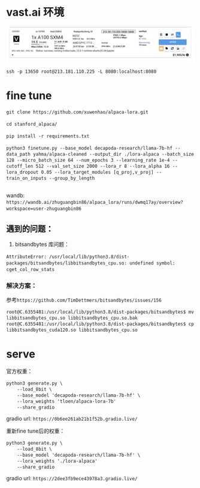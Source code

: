 # vast.ai 环境


![环境](A100-80G.png)

```
ssh -p 13650 root@213.181.110.225 -L 8080:localhost:8080
```


# fine tune

```
git clone https://github.com/xuwenhao/alpaca-lora.git

cd stanford_alpaca/

pip install -r requirements.txt

python3 finetune.py --base_model decapoda-research/llama-7b-hf --data_path yahma/alpaca-cleaned --output_dir ./lora-alpaca --batch_size 128 --micro_batch_size 64 --num_epochs 3 --learning_rate 1e-4 --cutoff_len 512 --val_set_size 2000 --lora_r 8 --lora_alpha 16 --lora_dropout 0.05 --lora_target_modules [q_proj,v_proj] --train_on_inputs --group_by_length
 
```

wandb: `https://wandb.ai/zhuguangbin86/alpaca_lora/runs/dwmq17ay/overview?workspace=user-zhuguangbin86`

## 遇到的问题：

1. bitsandbytes 库问题：

`AttributeError: /usr/local/lib/python3.8/dist-packages/bitsandbytes/libbitsandbytes_cpu.so: undefined symbol: cget_col_row_stats`



### 解决方案：

参考`https://github.com/TimDettmers/bitsandbytes/issues/156`

```
root@C.6355481:/usr/local/lib/python3.8/dist-packages/bitsandbytes$ mv libbitsandbytes_cpu.so libbitsandbytes_cpu.so.bak
root@C.6355481:/usr/local/lib/python3.8/dist-packages/bitsandbytes$ cp libbitsandbytes_cuda120.so libbitsandbytes_cpu.so
```


# serve

官方权重：

```
python3 generate.py \
    --load_8bit \
    --base_model 'decapoda-research/llama-7b-hf' \
    --lora_weights 'tloen/alpaca-lora-7b'
    --share_gradio
```

gradio url: `https://0b6ee261ab21b1f52b.gradio.live/`


重新fine tune后的权重：

```
python3 generate.py \
    --load_8bit \
    --base_model 'decapoda-research/llama-7b-hf' \
    --lora_weights './lora-alpaca'
    --share_gradio
```


gradio url: `https://2dee3fb9ece43978a3.gradio.live/`